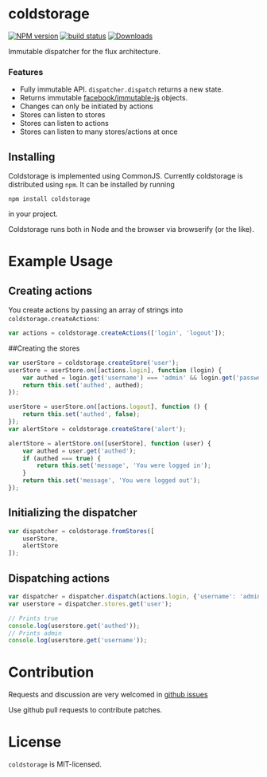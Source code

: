 # coldstorage

[![NPM version][npm-image]][npm-url]
[![build status][travis-image]][travis-url]
[![Downloads][downloads-image]][downloads-url]

Immutable dispatcher for the flux architecture.

### Features

* Fully immutable API. `dispatcher.dispatch` returns a new state.
* Returns immutable [facebook/immutable-js](https://github.com/facebook/immutable-js) objects.
* Changes can only be initiated by actions
* Stores can listen to stores
* Stores can listen to actions
* Stores can listen to many stores/actions at once

## Installing
Coldstorage is implemented using CommonJS. Currently coldstorage is distributed using `npm`. It can be installed by running
```shell
npm install coldstorage
```
in your project.

Coldstorage runs both in Node and the browser via browserify (or the like).

# Example Usage
## Creating actions
You create actions by passing an array of strings into `coldstorage.createActions`:
```javascript
var actions = coldstorage.createActions(['login', 'logout']);
```
##Creating the stores
```javascript
var userStore = coldstorage.createStore('user');
userStore = userStore.on([actions.login], function (login) {
    var authed = login.get('username') === 'admin' && login.get('password') === '1234';
    return this.set('authed', authed);
});

userStore = userStore.on([actions.logout], function () {
    return this.set('authed', false);
});
var alertStore = coldstorage.createStore('alert');

alertStore = alertStore.on([userStore], function (user) {
    var authed = user.get('authed');
    if (authed === true) {
        return this.set('message', 'You were logged in');
    }
    return this.set('message', 'You were logged out');
});
```
## Initializing the dispatcher
```javascript
var dispatcher = coldstorage.fromStores([
    userStore,
    alertStore
]);
```
## Dispatching actions
```javascript
var dispatcher = dispatcher.dispatch(actions.login, {'username': 'admin', 'password': '1234'});
var userstore = dispatcher.stores.get('user');

// Prints true
console.log(userstore.get('authed'));
// Prints admin
console.log(userstore.get('username'));
```
# Contribution
Requests and discussion are very welcomed in [github issues](https://github.com/bjornua/coldstorage/issues)

Use github pull requests to contribute patches.

# License
`coldstorage` is MIT-licensed.

[npm-image]: https://img.shields.io/npm/v/coldstorage.svg?style=flat-square
[npm-url]: https://npmjs.org/package/coldstorage
[travis-image]: https://img.shields.io/travis/bjornua/coldstorage/master.svg?style=flat-square
[travis-url]: https://travis-ci.org/bjornua/coldstorage
[downloads-image]: http://img.shields.io/npm/dm/coldstorage.svg?style=flat-square
[downloads-url]: https://npmjs.org/package/coldstorage
